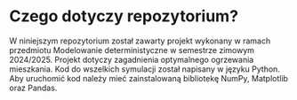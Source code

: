 # Czego dotyczy repozytorium?
W niniejszym repozytorium został zawarty projekt wykonany w ramach przedmiotu Modelowanie deterministyczne w semestrze zimowym 2024/2025. Projekt dotyczy zagadnienia optymalnego ogrzewania mieszkania. 
Kod do wszelkich symulacji został napisany w języku Python. Aby uruchomić kod należy mieć zainstalowaną bibliotekę NumPy, Matplotlib oraz Pandas.
